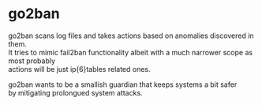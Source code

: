 # go2ban
go2ban scans log files and takes actions based on anomalies discovered in them.  
It tries to mimic fail2ban functionality albeit with a much narrower scope as most probably  
actions will be just ip{6}tables related ones.  


go2ban wants to be a smallish guardian that keeps systems a bit safer   
by mitigating prolongued system attacks.
